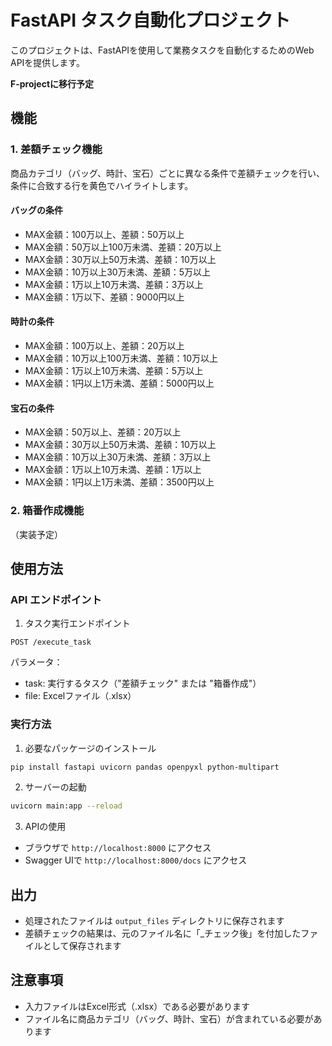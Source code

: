 # FastAPI タスク自動化プロジェクト

このプロジェクトは、FastAPIを使用して業務タスクを自動化するためのWeb APIを提供します。

**F-projectに移行予定**

## 機能

### 1. 差額チェック機能
商品カテゴリ（バッグ、時計、宝石）ごとに異なる条件で差額チェックを行い、条件に合致する行を黄色でハイライトします。

#### バッグの条件
- MAX金額：100万以上、差額：50万以上
- MAX金額：50万以上100万未満、差額：20万以上
- MAX金額：30万以上50万未満、差額：10万以上
- MAX金額：10万以上30万未満、差額：5万以上
- MAX金額：1万以上10万未満、差額：3万以上
- MAX金額：1万以下、差額：9000円以上

#### 時計の条件
- MAX金額：100万以上、差額：20万以上
- MAX金額：10万以上100万未満、差額：10万以上
- MAX金額：1万以上10万未満、差額：5万以上
- MAX金額：1円以上1万未満、差額：5000円以上

#### 宝石の条件
- MAX金額：50万以上、差額：20万以上
- MAX金額：30万以上50万未満、差額：10万以上
- MAX金額：10万以上30万未満、差額：3万以上
- MAX金額：1万以上10万未満、差額：1万以上
- MAX金額：1円以上1万未満、差額：3500円以上

### 2. 箱番作成機能
（実装予定）

## 使用方法

### API エンドポイント

1. タスク実行エンドポイント
```
POST /execute_task
```
パラメータ：
- task: 実行するタスク（"差額チェック" または "箱番作成"）
- file: Excelファイル（.xlsx）

### 実行方法

1. 必要なパッケージのインストール
```bash
pip install fastapi uvicorn pandas openpyxl python-multipart
```

2. サーバーの起動
```bash
uvicorn main:app --reload
```

3. APIの使用
- ブラウザで `http://localhost:8000` にアクセス
- Swagger UIで `http://localhost:8000/docs` にアクセス

## 出力

- 処理されたファイルは `output_files` ディレクトリに保存されます
- 差額チェックの結果は、元のファイル名に「_チェック後」を付加したファイルとして保存されます

## 注意事項

- 入力ファイルはExcel形式（.xlsx）である必要があります
- ファイル名に商品カテゴリ（バッグ、時計、宝石）が含まれている必要があります
